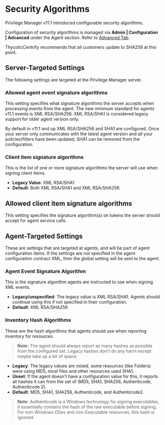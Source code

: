 [title]: # (Security Algorithms)
[tags]: # (file hashes)
[priority]: # (2)

# Security Algorithms

Privilege Manager v11.1 introduced configurable security algorithms.

Configuration of security algorithms is managed via __Admin | Configuration | Advanced__ under the Agent section. Refer to [Advanced Tab](../../admin/config/advanced).

ThycoticCentrify recommends that all customers update to SHA256 at this point.

## Server-Targeted Settings

The following settings are targeted at the Privilege Manager server.

### Allowed agent event signature algorithms

This setting specifies what signature algorithms the server accepts when processing events from the agent. The new minimum standard for agents v11.1 events is XML RSA/SHA256. XML RSA/SHA1 is considered legacy support for older agent version only.

By default in v11.1 and up XML RSA/SHA256 and SHA1 are configured. Once your server only communicates with the latest agent version and all your policies/filters have been updated, SHA1 can be removed from the configuration.

### Client item signature algorithms

This is the list of one or more signature algorithms the server will use when signing client items.

* __Legacy Value__: XML RSA/SHA1
* __Default__: Both XML RSA/SHA1 and XML RSA/SHA256.

## Allowed client item signature algorithms

This setting specifies the signature algorithm(s) on tokens the server should accept for agent service calls.  

## Agent-Targeted Settings

These are settings that are targeted at agents, and will be part of agent configuration items. If the settings are not specified in the agent configuration contract XML, then the global setting will be sent to the agent.

### Agent Event Signature Algorithm

This is the signature algorithm agents are instructed to use when signing XML events.

* __Legacy/unspecified__: The legacy value is XML RSA/SHA1. Agents should continue using this if not specified in their configuration.
* __Default__: XML RSA/SHA256

### Inventory Hash Algorithms

These are the hash algorithms that agents should use when reporting inventory for resources.  

>**Note**: The agent should always report as many hashes as possible from the configured set. Legacy hashes don’t do any harm except maybe take up a bit of space.

* __Legacy__: The legacy values are mixed, some resources (like Folders) were using MD5, most files and other resources used SHA1.
* __Unset__: If the agent doesn’t have a configuration value for this, it reports all hashes it can from the set of (MD5, SHA1, SHA256, Authenticode, Authenticode 2).  
* __Default__: MD5, SHA1, SHA256, Authenticode, and Authenticode2.

>**Note**: Authenticode is a Windows technology for signing executables, it essentially contains the hash of the raw executable before signing. For non-Windows OSes and non-Executable resources, this hash is ignored.
